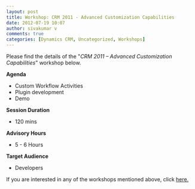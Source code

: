 ```yaml
---
layout: post
title: Workshop: CRM 2011 - Advanced Customization Capabilities
date: 2012-07-19 10:07
author: sivakumar v
comments: true
categories: [Dynamics CRM, Uncategorized, Workshops]
---
```

<p>Please find the details of the "<em>CRM 2011 &ndash; Advanced Customization Capabilities</em>" workshop below.<p><strong>Agenda</strong></p><ul>
<li>Custom Workflow Activities</li>
<li>Plugin development</li>
<li>Demo</li>
</ul><p><strong>Session Duration</strong></p><ul>
<li>120 mins</li>
</ul><p><strong>Advisory Hours</strong></p><ul>
<li>5 - 6 Hours</li>
</ul><p><strong>Target Audience</strong></p><ul>
<li>Developers</li>
</ul><p>If you are interested in any of the workshops mentioned above, click <a href="mailto:blog_ptsdynamics@microsoft.com?Subject=Dynamics%20CRM%20Workshops%20-%20Registration&amp;Body=PLEASE%20FILL%20IN%20THE%20FOLLOWING%20DETAILS%0A%0AName%3A%0ACompany%20Name%3A%0APartner%20ID%3A%0AContact%20number%3A%0AEmail%20ID%3A%0AProducts%20interested%20in%3A%0ASessions%20interested%20in%3A">here.</a></p></p>

